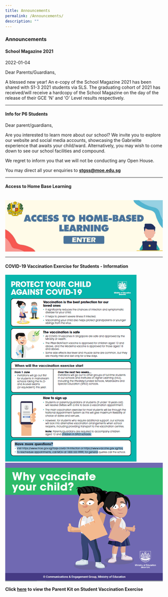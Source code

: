 ```yaml
---
title: Announcements
permalink: /Announcements/
description: ""
---
```

### Announcements

#### School Magazine 2021

2022-01-04

Dear Parents/Guardians,

A blessed new year! An e-copy of the School Magazine 2021 has been shared with S1-3 2021 students via SLS. The graduating cohort of 2021 has received/will receive a hardcopy of the School Magazine on the day of the release of their GCE 'N' and 'O' Level results respectively.

* * *

#### Info for P6 Students

Dear parent/guardians,

Are you interested to learn more about our school? We invite you to explore our website and social media accounts, showcasing the Gabrielite experience that awaits your child/ward. Alternatively, you may wish to come down to see our school facilities and compound. 


We regret to inform you that we will not be conducting any Open House. 

  
You may direct all your enquiries to [**stgss@moe.edu.sg**](mailto:stgss@moe.edu.sg)

***

#### Access to Home Base Learning

<br>

<a href="https://sites.google.com/moe.edu.sg/sgsspdlp/home-based-learning">
<img src="/images/HBL.jpeg" >
</a>

***

#### COVID-19 Vaccination Exercise for Students - Information

<a href="/files/Resource%203%20One%20page%20Infographic%20on%20Student%20Vaccination%20Exercise.pdf">
<img src="/images/Protect%20Your%20Child%20Against%20Covid-19.png" >
</a>

<br>

<a href="/files/Resource%202%20Parent%20Kit%20on%20Student%20Vaccination%20Exercise.pdf">
<img src="/images/Why%20vaccinate%20your%20child.png" >
</a>

**Click [here](/files/Resource%202%20Parent%20Kit%20on%20Student%20Vaccination%20Exercise.pdf) to view the Parent Kit on Student Vaccination Exercise**